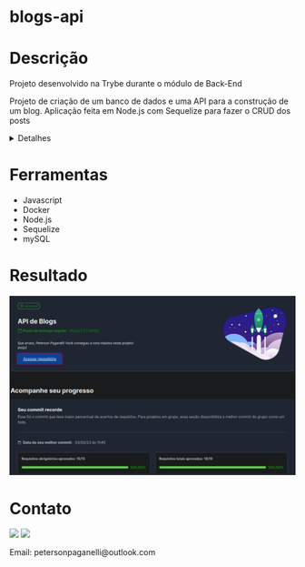 # blogs-api
<h1>Descrição</h1>
<div>
  <p>Projeto desenvolvido na Trybe durante o módulo de Back-End</p>
  <p>Projeto de criação de um banco de dados e uma API para a construção de um blog. Aplicação feita em Node.js com Sequelize para fazer o CRUD dos posts</p>
  <details>
  <summary>Detalhes</summary>
    <ul>
    <li>Endpoints desenvolvidos e conectados com o banco de dados seguindo os princípios REST</li>
    <li>Para a criação, atualização e exclusão de um post é necessário que o usuário esteja logado</li>
    <li>Criado a relação de 'posts' para 'categories' e de 'categories' para 'posts'</li>
  </ul>
  <br />
  </details>

  <p></p>
</div>
<h1>Ferramentas</h1>
<div>
  <ul>
    <li>Javascript</li>
    <li>Docker</li>
    <li>Node.js</li>
    <li>Sequelize</li>
    <li>mySQL</li>
  </ul>
</div>
<h1>Resultado</h1>
<img width='900px' src='img/api-blogs.png' />
<h1>Contato</h1>
<div>
  <a href="https://www.linkedin.com/in/peterson-paganelli-1832b91b9/" target="_blank"><img src="https://img.shields.io/badge/-LinkedIn-%230077B5?style=for-the-badge&logo=linkedin&logoColor=white" target="_blank"></a>
  <a href="https://github.com/Peterson-Paganelli" target="_blank"><img src="https://img.shields.io/badge/-GitHub-%23333?style=for-the-badge&logo=github&logoColor=white" target="_blank"></a>
  <p>Email: petersonpaganelli@outlook.com</p>
</div>
